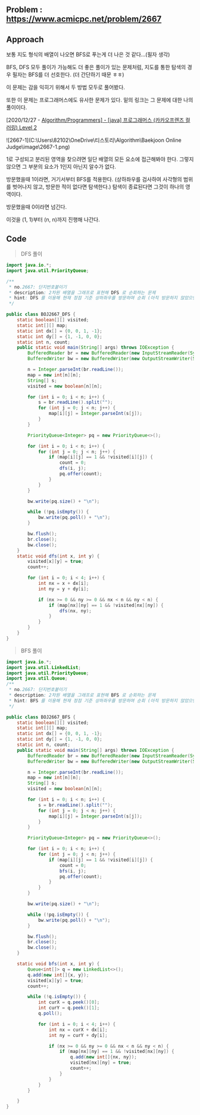 ## Problem : https://www.acmicpc.net/problem/2667

## Approach

보통 지도 형식의 배열이 나오면 BFS로 푸는게 더 나은 것 같다...(필자 생각)

BFS, DFS 모두 풀이가 가능해도 더 좋은 풀이가 있는 문제처럼, 지도를 통한 탐색의 경우 필자는 BFS를 더 선호한다. (더 간단하기 때문 ㅎㅎ)

이 문제는 감을 익히기 위해서 두 방법 모두로 풀어봤다.

또한 이 문제는 프로그래머스에도 유사한 문제가 있다. 밑의 링크는 그 문제에 대한 나의 풀이이다.

[2020/12/27 - [Algorithm/Programmers\] - [java] 프로그래머스 (카카오프렌즈 컬러링) Level 2﻿](https://gre-eny.tistory.com/58)

![2667-1](C:\Users\82102\OneDrive\티스토리\Algorithm\Baekjoon Online Judge\image\2667-1.png)

1로 구성되고 분리된 영역을 찾으려면 일단 배열의 모든 요소에 접근해봐야 한다. 그렇지 않으면 그 부분의 요소가 1인지 아닌지 알수가 없다.

방문했을때 1이라면, 거기서부터 BFS를 적용한다. (상하좌우를 검사하여 사각형의 범위를 벗어나지 않고, 방문한 적이 없다면 탐색한다.) 탐색이 종료된다면 그것이 하나의 영역이다.

방문했을때 0이라면 넘긴다.

이것을 (1, 1)부터 (n, n)까지 진행해 나간다.

## Code

> DFS 풀이

```java
import java.io.*;
import java.util.PriorityQueue;

/**
 * no.2667: 단지번호붙이기
 * description: 2차원 배열을 그래프로 표현해 DFS 로 순회하는 문제
 * hint: DFS 를 이용해 현재 정점 기준 상하좌우를 방문하며 순회 (아직 방문하지 않았으면)
 */

public class BOJ2667_DFS {
    static boolean[][] visited;
    static int[][] map;
    static int dx[] = {0, 0, 1, -1};
    static int dy[] = {1, -1, 0, 0};
    static int n, count;
    public static void main(String[] args) throws IOException {
        BufferedReader br = new BufferedReader(new InputStreamReader(System.in));
        BufferedWriter bw = new BufferedWriter(new OutputStreamWriter(System.out));

        n = Integer.parseInt(br.readLine());
        map = new int[n][n];
        String[] s;
        visited = new boolean[n][n];

        for (int i = 0; i < n; i++) {
            s = br.readLine().split("");
            for (int j = 0; j < n; j++) {
                map[i][j] = Integer.parseInt(s[j]);
            }
        }

        PriorityQueue<Integer> pq = new PriorityQueue<>();

        for (int i = 0; i < n; i++) {
            for (int j = 0; j < n; j++) {
                if (map[i][j] == 1 && !visited[i][j]) {
                    count = 0;
                    dfs(i, j);
                    pq.offer(count);
                }
            }
        }

        bw.write(pq.size() + "\n");

        while (!pq.isEmpty()) {
            bw.write(pq.poll() + "\n");
        }

        bw.flush();
        br.close();
        bw.close();
    }
    static void dfs(int x, int y) {
        visited[x][y] = true;
        count++;

        for (int i = 0; i < 4; i++) {
            int nx = x + dx[i];
            int ny = y + dy[i];

            if (nx >= 0 && ny >= 0 && nx < n && ny < n) {
                if (map[nx][ny] == 1 && !visited[nx][ny]) {
                    dfs(nx, ny);
                }
            }
        }
    }
}

```

> BFS 풀이

```java
import java.io.*;
import java.util.LinkedList;
import java.util.PriorityQueue;
import java.util.Queue;
/**
 * no.2667: 단지번호붙이기
 * description: 2차원 배열을 그래프로 표현해 BFS 로 순회하는 문제
 * hint: BFS 를 이용해 현재 정점 기준 상하좌우를 방문하며 순회 (아직 방문하지 않았으면)
 */

public class BOJ2667_BFS {
    static boolean[][] visited;
    static int[][] map;
    static int dx[] = {0, 0, 1, -1};
    static int dy[] = {1, -1, 0, 0};
    static int n, count;
    public static void main(String[] args) throws IOException {
        BufferedReader br = new BufferedReader(new InputStreamReader(System.in));
        BufferedWriter bw = new BufferedWriter(new OutputStreamWriter(System.out));

        n = Integer.parseInt(br.readLine());
        map = new int[n][n];
        String[] s;
        visited = new boolean[n][n];

        for (int i = 0; i < n; i++) {
            s = br.readLine().split("");
            for (int j = 0; j < n; j++) {
                map[i][j] = Integer.parseInt(s[j]);
            }
        }

        PriorityQueue<Integer> pq = new PriorityQueue<>();

        for (int i = 0; i < n; i++) {
            for (int j = 0; j < n; j++) {
                if (map[i][j] == 1 && !visited[i][j]) {
                    count = 0;
                    bfs(i, j);
                    pq.offer(count);
                }
            }
        }

        bw.write(pq.size() + "\n");

        while (!pq.isEmpty()) {
            bw.write(pq.poll() + "\n");
        }

        bw.flush();
        br.close();
        bw.close();
    }

    static void bfs(int x, int y) {
        Queue<int[]> q = new LinkedList<>();
        q.add(new int[]{x, y});
        visited[x][y] = true;
        count++;

        while (!q.isEmpty()) {
            int curX = q.peek()[0];
            int curY = q.peek()[1];
            q.poll();

            for (int i = 0; i < 4; i++) {
                int nx = curX + dx[i];
                int ny = curY + dy[i];

                if (nx >= 0 && ny >= 0 && nx < n && ny < n) {
                    if (map[nx][ny] == 1 && !visited[nx][ny]) {
                        q.add(new int[]{nx, ny});
                        visited[nx][ny] = true;
                        count++;
                    }
                }
            }
        }

    }
}

```

